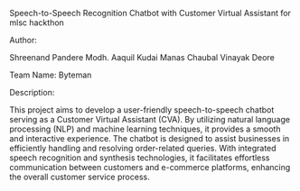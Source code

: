 Speech-to-Speech Recognition Chatbot with Customer Virtual Assistant for mlsc hackthon

Author:

Shreenand Pandere
Modh. Aaquil Kudai
Manas Chaubal
Vinayak Deore

Team Name: Byteman

Description:

This project aims to develop a user-friendly speech-to-speech chatbot serving as a Customer Virtual Assistant (CVA). By utilizing natural language processing (NLP) and machine learning techniques, it provides a smooth and interactive experience. The chatbot is designed to assist businesses in efficiently handling and resolving order-related queries. With integrated speech recognition and synthesis technologies, it facilitates effortless communication between customers and e-commerce platforms, enhancing the overall customer service process.
